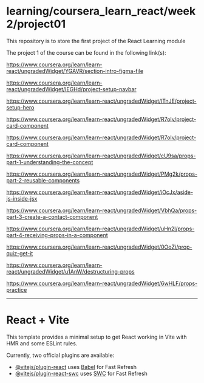 # learning/coursera_learn_react/week2/project01
This repository is to store the first project of the React Learning module

The project 1 of the course can be found in the following link(s): 

https://www.coursera.org/learn/learn-react/ungradedWidget/YGAVR/section-intro-figma-file

https://www.coursera.org/learn/learn-react/ungradedWidget/IEGHd/project-setup-navbar

https://www.coursera.org/learn/learn-react/ungradedWidget/lTnJE/project-setup-hero

https://www.coursera.org/learn/learn-react/ungradedWidget/R7oIv/project-card-component

https://www.coursera.org/learn/learn-react/ungradedWidget/R7oIv/project-card-component

https://www.coursera.org/learn/learn-react/ungradedWidget/cU9sa/props-part-1-understanding-the-concept

https://www.coursera.org/learn/learn-react/ungradedWidget/PMg2k/props-part-2-reusable-components

https://www.coursera.org/learn/learn-react/ungradedWidget/iOcJx/aside-js-inside-jsx

https://www.coursera.org/learn/learn-react/ungradedWidget/VbhQa/props-part-3-create-a-contact-component

https://www.coursera.org/learn/learn-react/ungradedWidget/uHn2l/props-part-4-receiving-props-in-a-component

https://www.coursera.org/learn/learn-react/ungradedWidget/0OoZi/prop-quiz-get-it

https://www.coursera.org/learn/learn-react/ungradedWidget/u1AnW/destructuring-props

https://www.coursera.org/learn/learn-react/ungradedWidget/6wHLF/props-practice

-------------------------------------------------------------------------------------------------------------

# React + Vite

This template provides a minimal setup to get React working in Vite with HMR and some ESLint rules.

Currently, two official plugins are available:

- [@vitejs/plugin-react](https://github.com/vitejs/vite-plugin-react/blob/main/packages/plugin-react/README.md) uses [Babel](https://babeljs.io/) for Fast Refresh
- [@vitejs/plugin-react-swc](https://github.com/vitejs/vite-plugin-react-swc) uses [SWC](https://swc.rs/) for Fast Refresh
